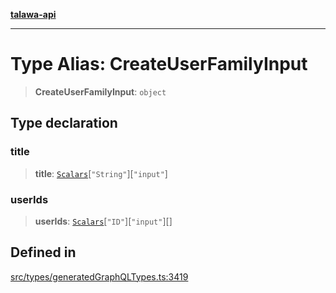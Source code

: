 [**talawa-api**](../../../README.md)

***

# Type Alias: CreateUserFamilyInput

> **CreateUserFamilyInput**: `object`

## Type declaration

### title

> **title**: [`Scalars`](Scalars.md)\[`"String"`\]\[`"input"`\]

### userIds

> **userIds**: [`Scalars`](Scalars.md)\[`"ID"`\]\[`"input"`\][]

## Defined in

[src/types/generatedGraphQLTypes.ts:3419](https://github.com/Suyash878/talawa-api/blob/e4413cec641a837926071678fed3c7f67234e31e/src/types/generatedGraphQLTypes.ts#L3419)
